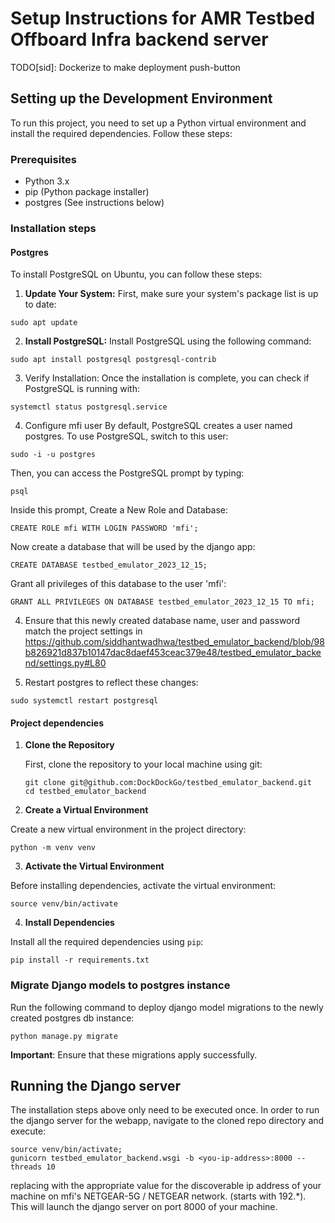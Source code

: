 # Setup Instructions for AMR Testbed Offboard Infra backend server

TODO[sid]: Dockerize to make deployment push-button

## Setting up the Development Environment

To run this project, you need to set up a Python virtual environment and install the required dependencies. Follow these steps:

### Prerequisites

- Python 3.x
- pip (Python package installer)
- postgres (See instructions below)

### Installation steps

#### Postgres

To install PostgreSQL on Ubuntu, you can follow these steps:

1. **Update Your System:**
  First, make sure your system's package list is up to date:
  ```
  sudo apt update
  ```
2. **Install PostgreSQL:**
  Install PostgreSQL using the following command:
  ```
  sudo apt install postgresql postgresql-contrib
  ```
3. Verify Installation:
  Once the installation is complete, you can check if PostgreSQL is running with:
  ```
  systemctl status postgresql.service
  ```
4. Configure mfi user
  By default, PostgreSQL creates a user named postgres. To use PostgreSQL, switch to this user:
  ```
  sudo -i -u postgres
  ```
  Then, you can access the PostgreSQL prompt by typing:
  ```
  psql
  ```
  Inside this prompt, Create a New Role and Database:
  ```
  CREATE ROLE mfi WITH LOGIN PASSWORD 'mfi';
  ```
  Now create a database that will be used by the django app:
  ```
  CREATE DATABASE testbed_emulator_2023_12_15;
  ```
  Grant all privileges of this database to the user 'mfi':
  ```
  GRANT ALL PRIVILEGES ON DATABASE testbed_emulator_2023_12_15 TO mfi;
  ```
4. Ensure that this newly created database name, user and password match the project settings in https://github.com/siddhantwadhwa/testbed_emulator_backend/blob/98b826921d837b10147dac8daef453ceac379e48/testbed_emulator_backend/settings.py#L80
  
5. Restart postgres to reflect these changes:
  ```
  sudo systemctl restart postgresql
  ```


#### Project dependencies

1. **Clone the Repository**

   First, clone the repository to your local machine using git:

   ```
   git clone git@github.com:DockDockGo/testbed_emulator_backend.git
   cd testbed_emulator_backend
   ```

2. **Create a Virtual Environment**

  Create a new virtual environment in the project directory:

  ```
  python -m venv venv
  ```

3. **Activate the Virtual Environment**

  Before installing dependencies, activate the virtual environment:

  ```
  source venv/bin/activate
  ```

4. **Install Dependencies**

  Install all the required dependencies using `pip`:
  ```
  pip install -r requirements.txt
  ```

### Migrate Django models to postgres instance

Run the following command to deploy django model migrations to the newly created postgres db instance:
```
python manage.py migrate
```
**Important**: Ensure that these migrations apply successfully.

## Running the Django server

The installation steps above only need to be executed once. In order to run the django server for the webapp, navigate to the cloned repo directory and execute:
```
source venv/bin/activate;
gunicorn testbed_emulator_backend.wsgi -b <you-ip-address>:8000 --threads 10
```
replacing <your-ip-address> with the appropriate value for the discoverable ip address of your machine on mfi's NETGEAR-5G / NETGEAR network. (starts with 192.*). This will launch the django server on port 8000 of your machine.
